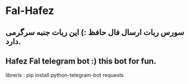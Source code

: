 # Fal-Hafez
سورس ربات ارسال فال حافظ :)
این ربات جنبه سرگرمی دارد.
---
Hafez Fal telegram bot :)
this bot for fun.
---
libreris : 
pip install python-telegram-bot requests
